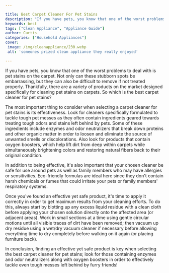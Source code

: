 ```yaml
---

title: Best Carpet Cleaner For Pet Stains
description: "If you have pets, you know that one of the worst problems to deal with is pet stains on the carpet. Not only can these stubborn sp...read now to learn more"
keywords: best
tags: ["Clean Appliance", "Appliance Guide"]
author: Curtis
categories: ["Household Appliances"]
cover: 
 image: /img/cleanappliance/230.webp
 alt: 'someones prized clean appliance they really enjoyed'

---
```


If you have pets, you know that one of the worst problems to deal with is pet stains on the carpet. Not only can these stubborn spots be embarrassing, but they can also be difficult to remove if not treated properly. Thankfully, there are a variety of products on the market designed specifically for cleaning pet stains on carpets. So which is the best carpet cleaner for pet stains? 

The most important thing to consider when selecting a carpet cleaner for pet stains is its effectiveness. Look for cleaners specifically formulated to tackle tough pet messes as they often contain ingredients geared towards treating tough odors and stains left behind by pets. Some of these ingredients include enzymes and odor neutralizers that break down proteins and other organic matter in order to loosen and eliminate the source of unwanted smells or discolorations. Also look for products that contain oxygen boosters, which help lift dirt from deep within carpets while simultaneously brightening colors and restoring natural fibers back to their original condition. 

In addition to being effective, it's also important that your chosen cleaner be safe for use around pets as well as family members who may have allergies or sensitivities. Eco-friendly formulas are ideal here since they don't contain harsh chemicals or fumes that could irritate your pets or family members' respiratory systems. 

Once you've found an effective yet safe product, it's time to apply it correctly in order to get maximum results from your cleaning efforts. To do this, always start by blotting up any excess liquid residue with a clean cloth before applying your chosen solution directly onto the affected area (or adjacent areas). Work in small sections at a time using gentle circular motions until all visible traces of dirt have been removed; then vacuum up dry residue using a wet/dry vacuum cleaner if necessary before allowing everything time to dry completely before walking on it again (or placing furniture back). 

In conclusion, finding an effective yet safe product is key when selecting the best carpet cleaner for pet stains; look for those containing enzymes and odor neutralizers along with oxygen boosters in order to effectively tackle even tough messes left behind by furry friends!
